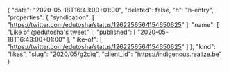 {
  "date": "2020-05-18T16:43:00+01:00",
  "deleted": false,
  "h": "h-entry",
  "properties": {
    "syndication": [
      "https://twitter.com/edutosha/status/1262256564154650625"
    ],
    "name": [
      "Like of @edutosha's tweet"
    ],
    "published": [
      "2020-05-18T16:43:00+01:00"
    ],
    "like-of": [
      "https://twitter.com/edutosha/status/1262256564154650625"
    ]
  },
  "kind": "likes",
  "slug": "2020/05/g2diq",
  "client_id": "https://indigenous.realize.be"
}
